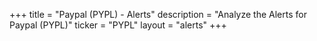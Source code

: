 +++
title = "Paypal (PYPL) - Alerts"
description = "Analyze the Alerts for Paypal (PYPL)"
ticker = "PYPL"
layout = "alerts"
+++

